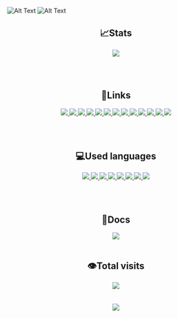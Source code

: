 ![Alt Text](https://user-images.githubusercontent.com/56048647/147860501-f043ee0e-f6e2-4ecb-8f93-f2673ed999f6.gif)
![Alt Text](https://user-images.githubusercontent.com/56048647/147860844-974225f6-312d-4960-825f-4c9f4f4ad589.gif)

<div align="center">
  
## 📈Stats
[<img src="https://img.shields.io/website-up-down-green-red/http/klyntar.org.svg"/>](http://klyntar.org)

<br/> <br/>
## 🔗Links

<a href="https://www.reddit.com/r/KLYN74R/">
<img src="https://img.shields.io/badge/Reddit-FF4500?style=for-the-badge&logo=reddit&logoColor=white"/>
</a>
<a href="https://twitter.com/KLYN74R">
<img src="https://img.shields.io/badge/Twitter-1DA1F2?style=for-the-badge&logo=twitter&logoColor=white"/>
</a>
<a href="https://klyntar.medium.com/">
<img src="https://img.shields.io/badge/Medium-12100E?style=for-the-badge&logo=medium&logoColor=white"/>
</a>
<a href="https://www.tiktok.com/@klyn74r">
<img src="https://img.shields.io/badge/TikTok-000000?style=for-the-badge&logo=tiktok&logoColor=white"/>
</a>
<a href="https://www.instagram.com/klyn74r/">
<img src="https://img.shields.io/badge/Instagram-E4405F?style=for-the-badge&logo=instagram&logoColor=white"/>
</a>

<a href="https://github.com/KLYN74R">
<img src="https://img.shields.io/badge/GitHub-100000?style=for-the-badge&logo=github&logoColor=white"/>
</a>
<a href="https://t.me/KLYN74R">
<img src="https://img.shields.io/badge/Telegram-2CA5E0?style=for-the-badge&logo=telegram&logoColor=white"/>
</a>
<a href="https://discord.gg/f7e7fCp97r">
<img src="https://img.shields.io/badge/Discord-7289DA?style=for-the-badge&logo=discord&logoColor=white"/>
</a>
<a href="http://klyntar66kjwhyirucco6sjgyp2f7lfznelzgpjcp6oha2olzb4rlead.onion">
<img src="https://img.shields.io/badge/Tor%20site-330F63?style=for-the-badge&logoColor=white"/>
</a>


<a href="https://www.youtube.com/channel/UC3TiyK40an6rQlf3BarMDoQ">
<img src="https://img.shields.io/badge/YouTube-FF0000?style=for-the-badge&logo=youtube&logoColor=white"/>
</a>
<a href="https://www.facebook.com/KLYN74R/">
<img src="https://img.shields.io/badge/Facebook-1877F2?style=for-the-badge&logo=facebook&logoColor=white"/>
</a>
<a href="https://gitlab.com/KLYNTAR">
<img src="https://img.shields.io/badge/GitLab-330F63?style=for-the-badge&logo=gitlab&logoColor=white"/>
</a>
<a href="">
<img src="https://img.shields.io/badge/Stack_Overflow-FE7A16?style=for-the-badge&logo=stack-overflow&logoColor=white"/>
</a>

<br/> <br/>
## 💻Used languages
<a href="">
<img src="https://img.shields.io/badge/Node.js-43853D?style=for-the-badge&logo=node.js&logoColor=white"/>
</a>
<a href="">
<img src="https://img.shields.io/badge/JavaScript-F7DF1E?style=for-the-badge&logo=javascript&logoColor=black"/>
</a>
<a href="">
<img src="https://img.shields.io/badge/Rust-000000?style=for-the-badge&logo=rust&logoColor=white"/>
</a>
<a href="">
<img src="https://img.shields.io/badge/Vue.js-35495E?style=for-the-badge&logo=vue.js&logoColor=4FC08D">
</a>
<a href="">
<img src="https://img.shields.io/badge/Shell_Script-121011?style=for-the-badge&logo=gnu-bash&logoColor=white">
</a>

<a href="">
<img src="https://img.shields.io/badge/Go-00ADD8?style=for-the-badge&logo=go&logoColor=white">
</a>
<a href="">
<img src="https://img.shields.io/badge/C%2B%2B-00599C?style=for-the-badge&logo=c%2B%2B&logoColor=white">
</a>
<a href="">
<img src="https://img.shields.io/badge/Python-3776AB?style=for-the-badge&logo=python&logoColor=white">
</a>
  
<br/> <br/>
## 📃Docs
[<img src="https://img.shields.io/badge/Markdown-000000?style=for-the-badge&logo=markdown&logoColor=white">]()
<br/> <br/> 

## 👁️Total visits
<img align="center" src="https://profile-counter.glitch.me/KLYN74R/count.svg"/>
<br/> <br/> <br/> 
<img src="https://readme-typing-svg.herokuapp.com?font=Major+Mono+Display&color=00ffd2&size=25&center=true&vCenter=true&lines=👽We+are+everywhere👽">
</div>
